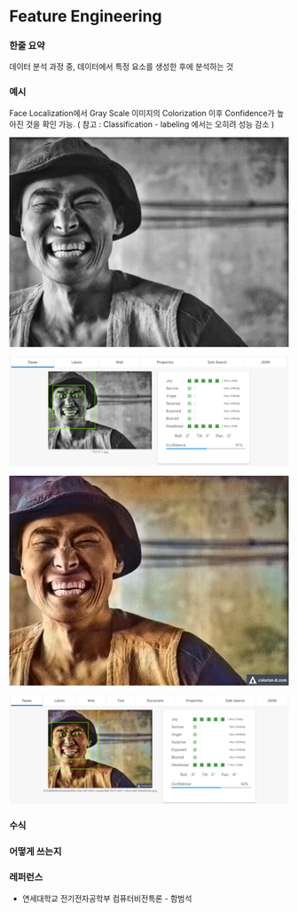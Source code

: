 # Feature Engineering

### 한줄 요약

데이터 분석 과정 중, 데이터에서 특정 요소를 생성한 후에 분석하는 것

### 예시

Face Localization에서 Gray Scale 이미지의 Colorization 이후 Confidence가 높아진 것을 확인 가능.
( 참고 : Classification - labeling 에서는 오히려 성능 감소 )

![](/assets/grayscale_image.jpg)

![](/assets/gray_scale_localization.PNG)

![](/assets/colorization_image.png)

![](/assets/colorization_image_api.PNG)

### 수식

### 어떻게 쓰는지

### 레퍼런스

* 연세대학교 전기전자공학부 컴퓨터비전특론 - 함범석
